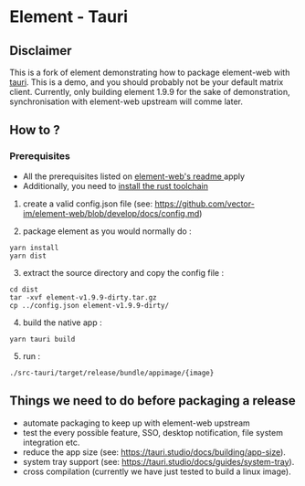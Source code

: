 Element - Tauri
======================


## Disclaimer

This is a fork of element demonstrating how to package element-web with [tauri](https://tauri.studio).
This is a demo, and you should probably not be your default matrix client.
Currently, only building element 1.9.9 for the sake of demonstration, synchronisation with element-web upstream
will comme later.

## How to ?

### Prerequisites
 - All the prerequisites listed on [element-web's readme ](https://github.com/vector-im/element-web) apply
 - Additionally, you need to [install the rust toolchain](https://www.rust-lang.org/tools/install)

1. create a valid config.json file (see: https://github.com/vector-im/element-web/blob/develop/docs/config.md)

2. package element as you would normally do :
```shell
yarn install
yarn dist
```

3. extract the source directory and copy the config file :
```shell
cd dist
tar -xvf element-v1.9.9-dirty.tar.gz
cp ../config.json element-v1.9.9-dirty/
```

4. build the native app :
```shell
yarn tauri build
```

5. run :
```shell
./src-tauri/target/release/bundle/appimage/{image}
```

## Things we need to do before packaging a release

- automate packaging to keep up with element-web upstream
- test the every possible feature, SSO, desktop notification, file system integration etc.
- reduce the app size (see: https://tauri.studio/docs/building/app-size).
- system tray support (see: https://tauri.studio/docs/guides/system-tray).
- cross compilation (currently we have just tested to build a linux image).
